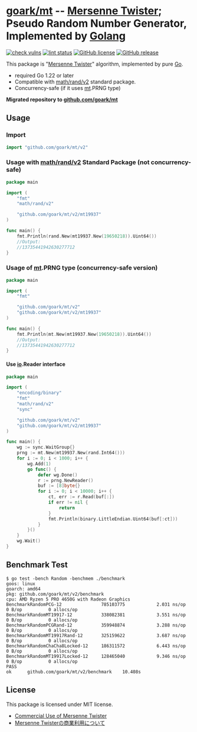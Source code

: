 # [goark/mt][github.com/goark/mt/v2] -- [Mersenne Twister]; Pseudo Random Number Generator, Implemented by [Golang][Go]

[![check vulns](https://github.com/goark/mt/workflows/vulns/badge.svg)](https://github.com/goark/mt/actions)
[![lint status](https://github.com/goark/mt/workflows/lint/badge.svg)](https://github.com/goark/mt/actions)
[![GitHub license](http://img.shields.io/badge/license-MIT-blue.svg)](https://raw.githubusercontent.com/goark/mt/master/LICENSE)
[![GitHub release](http://img.shields.io/github/release/goark/mt.svg)](https://github.com/goark/mt/releases/latest)

This package is "[Mersenne Twister]" algorithm, implemented by pure [Go].

- required Go 1.22 or later
- Compatible with [math/rand/v2] standard package.
- Concurrency-safe (if it uses [mt][github.com/goark/mt/v2].PRNG type)

**Migrated repository to [github.com/goark/mt][github.com/goark/mt/v2]**

## Usage

### Import

```go
import "github.com/goark/mt/v2"
```

### Usage with [math/rand/v2] Standard Package (not concurrency-safe)

```go
package main

import (
    "fmt"
    "math/rand/v2"

    "github.com/goark/mt/v2/mt19937"
)

func main() {
    fmt.Println(rand.New(mt19937.New(19650218)).Uint64())
    //Output:
    //13735441942630277712
}
```

### Usage of [mt][github.com/goark/mt/v2].PRNG type (concurrency-safe version)

```go
package main

import (
    "fmt"

    "github.com/goark/mt/v2"
    "github.com/goark/mt/v2/mt19937"
)

func main() {
    fmt.Println(mt.New(mt19937.New(19650218)).Uint64())
    //Output:
    //13735441942630277712
}
```

#### Use [io].Reader interface

```go
package main

import (
    "encoding/binary"
    "fmt"
    "math/rand/v2"
    "sync"

    "github.com/goark/mt/v2"
    "github.com/goark/mt/v2/mt19937"
)

func main() {
    wg := sync.WaitGroup{}
    prng := mt.New(mt19937.New(rand.Int64()))
    for i := 0; i < 1000; i++ {
        wg.Add(1)
        go func() {
            defer wg.Done()
            r := prng.NewReader()
            buf := [8]byte{}
            for i := 0; i < 10000; i++ {
                ct, err := r.Read(buf[:])
                if err != nil {
                    return
                }
                fmt.Println(binary.LittleEndian.Uint64(buf[:ct]))
            }
        }()
    }
    wg.Wait()
}
```

## Benchmark Test

```
$ go test -bench Random -benchmem ./benchmark
goos: linux
goarch: amd64
pkg: github.com/goark/mt/v2/benchmark
cpu: AMD Ryzen 5 PRO 4650G with Radeon Graphics
BenchmarkRandomPCG-12              	785103775	         2.031 ns/op	       0 B/op	       0 allocs/op
BenchmarkRandomMT19917-12          	338082381	         3.551 ns/op	       0 B/op	       0 allocs/op
BenchmarkRandomPCGRand-12          	359948874	         3.288 ns/op	       0 B/op	       0 allocs/op
BenchmarkRandomMT19917Rand-12      	325159622	         3.687 ns/op	       0 B/op	       0 allocs/op
BenchmarkRandomChaCha8Locked-12    	186311572	         6.443 ns/op	       0 B/op	       0 allocs/op
BenchmarkRandomMT19917Locked-12    	128465040	         9.346 ns/op	       0 B/op	       0 allocs/op
PASS
ok  	github.com/goark/mt/v2/benchmark	10.408s
```

## License

This package is licensed under MIT license.

- [Commercial Use of Mersenne Twister](http://www.math.sci.hiroshima-u.ac.jp/~m-mat/MT/MT2002/elicense.html)
- [Mersenne Twisterの商業利用について](http://www.math.sci.hiroshima-u.ac.jp/~m-mat/MT/MT2002/license.html)

[github.com/goark/mt/v2]: https://github.com/goark/mt "goark/mt: Mersenne Twister; Pseudo Random Number Generator, Implemented by Golang"
[Go]: https://go.dev/ "The Go Programming Language"
[math/rand/v2]: https://pkg.go.dev/math/rand/v2 "rand package - math/rand/v2 - Go Packages"
[io]: https://pkg.go.dev/io "io package - io - Go Packages"
[Mersenne Twister]: http://www.math.sci.hiroshima-u.ac.jp/~m-mat/MT/emt.html "Mersenne Twister: A random number generator (since 1997/10)"
